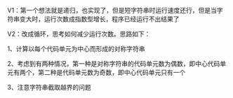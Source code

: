 V1：第一个想法就是递归，也实现了，但是短字符串时运行速度还行，但是当字符串变大时，运行次数成指数型增长，程序已经运行不出结果了

V2：改成循环，思考如何减少运行次数。思路如下：
  
  1、计算以每个代码单元为中心而形成的对称字符串
  
  2、考虑到有两种情况，第一种是对称字符串的代码单元数为偶数，即中心代码单元有两个，第二种是代码单元数为奇数，即中心代码单元只有一个
  
  3、注意字符串截取越界的问题
